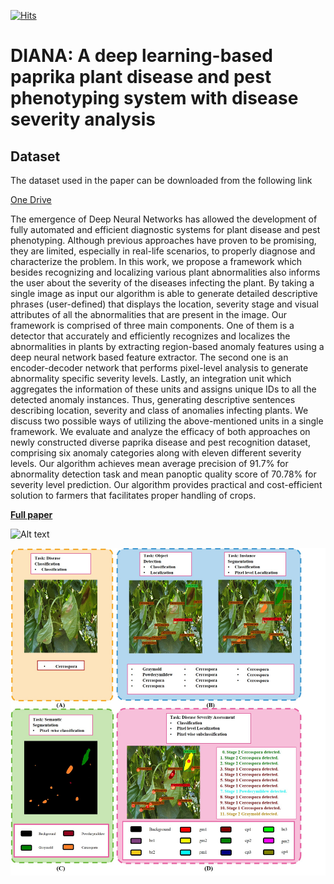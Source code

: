 [![Hits](https://hits.seeyoufarm.com/api/count/incr/badge.svg?url=https%3A%2F%2Fgithub.com%2FMr-TalhaIlyas%2FDIANA&count_bg=%2379C83D&title_bg=%23555555&icon=&icon_color=%23E7E7E7&title=hits&edge_flat=false)](https://hits.seeyoufarm.com)
# DIANA: A deep learning-based paprika plant disease and pest phenotyping system with disease severity analysis
## Dataset 

The dataset used in the paper can be downloaded from the following link

[One Drive](https://o365jbnu-my.sharepoint.com/:f:/g/personal/talha_student_jbnu_ac_kr/EtY7EzFK6LhEq2ibaVmK_V4BP712j8fZNUuz7DaqiZGFlA?e=QMWVhH)


The emergence of Deep Neural Networks has allowed the development of fully automated and efficient diagnostic systems for plant disease and pest phenotyping. Although previous approaches have proven to be promising, they are limited, especially in real-life scenarios, to properly diagnose and characterize the problem. In this work, we propose a framework which besides recognizing and localizing various plant abnormalities also informs the user about the severity of the diseases infecting the plant. By taking a single image as input our algorithm is able to generate detailed descriptive phrases (user-defined) that displays the location, severity stage and visual attributes of all the abnormalities that are present in the image. Our framework is comprised of three main components. One of them is a detector that accurately and efficiently recognizes and localizes the abnormalities in plants by extracting region-based anomaly features using a deep neural network based feature extractor. The second one is an encoder-decoder network that performs pixel-level analysis to generate abnormality specific severity levels. Lastly, an integration unit which aggregates the information of these units and assigns unique IDs to all the detected anomaly instances. Thus, generating descriptive sentences describing location, severity and class of anomalies infecting plants. We discuss two possible ways of utilizing the above-mentioned units in a single framework. We evaluate and analyze the efficacy of both approaches on newly constructed diverse paprika disease and pest recognition dataset, comprising six anomaly categories along with eleven different severity levels. Our algorithm achieves mean average precision of 91.7% for abnormality detection task and mean panoptic quality score of 70.78% for severity level prediction. Our algorithm provides practical and cost-efficient solution to farmers that facilitates proper handling of crops.

 [**Full paper**](https://www.frontiersin.org/articles/10.3389/fpls.2022.983625/abstract) 

![Alt text](https://www.frontiersin.org/files/Articles/983625/fpls-13-983625-HTML/image_m/fpls-13-983625-g015.jpg)

![Alt text](https://github.com/Mr-TalhaIlyas/DIANA/blob/main/Figuers/Figure%201.jpg)


